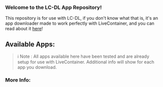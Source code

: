 ### Welcome to the LC-DL App Repository!  
This repository is for use with LC-DL, if you don't know what that is, it's an app downloader made to work perfectly with LiveContainer, and you can read about it [here](https://github.com/sinceohsix/lcdl-repo)!



## Available Apps:
> ℹ️ Note : All apps available here have been tested and are already setup for use with LiveContainer. Additional info will show for each app you download.

### More Info:

